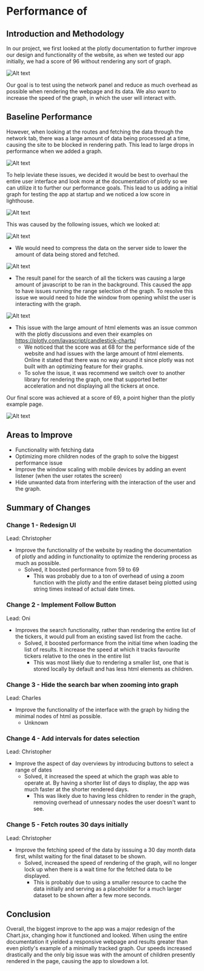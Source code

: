 # Performance of <!-- Project Title -->

## Introduction and Methodology


In our project, we first looked at the plotly documentation to further improve our design and functionality of the website, as when we tested our app initially, we had a score of 96 without rendering any sort of graph.

![Alt text](images/image.png)

Our goal is to test using the network panel and reduce as much overhead as possible when rendering the webpage and its data. We also want to increase the speed of the graph, in which the user will interact with.

## Baseline Performance


However, when looking at the routes and fetching the data through the network tab, there was a large amount of data being processed at a time, causing the site to be blocked in rendering path. This lead to large drops in performance when we added a graph.

![Alt text](images/image-1.png)

To help leviate these issues, we decided it would be best to overhaul the entire user interface and look more at the documentation of plotly so we can utilize it to further our performance goals. This lead to us adding a initial graph for testing the app at startup and we noticed a low score in lighthouse.

![Alt text](images/image-2.png)

This was caused by the following issues, which we looked at:

![Alt text](images/image-3.png)
 - We would need to compress the data on the server side to lower the amount of data being stored and fetched.

![Alt text](images/image-4.png)
- The result panel for the search of all the tickers was causing a large amount of javascript to be ran in the background. This caused the app to have issues running the range selection of the graph. To resolve this issue we would need to hide the window from opening whilst the user is interacting with the graph.

![Alt text](images/image-5.png)
- This issue with the large amount of html elements was an issue common with the plotly discussions and even their examples on https://plotly.com/javascript/candlestick-charts/
  - We noticed that the score was at 68 for the performance side of the website and had issues with the large amount of html elements. Online it stated that there was no way around it since plotly was not built with an optimizing feature for their graphs. 
  - To solve the issue, it was recommend we switch over to another library for rendering the graph, one that supported better acceleration and not displaying all the tickers at once.

Our final score was achieved at a score of 69, a point higher than the plotly example page.

![Alt text](images/image-6.png)

## Areas to Improve

- Functionality with fetching data
- Optimizing more children nodes of the graph to solve the biggest performance issue
- Improve the window scaling with mobile devices by adding an event listener (when the user rotates the screen)
- Hide unwanted data from interfering with the interaction of the user and the graph.

## Summary of Changes 


### Change 1 - Redesign UI
Lead: Christopher
- Improve the functionality of the website by reading the documentation of plotly and adding in functionality to optimize the rendering process as much as possible.
  - Solved, it boosted performance from 59 to 69
    - This was probably due to a ton of overhead of using a zoom function with the plotly and the entire dataset being plotted using string times instead of actual date times.

### Change 2 - Implement Follow Button
Lead: Oni
- Improves the search functionality, rather than rendering the entire list of the tickers, it would pull from an existing saved list from the cache.
  - Solved, it boosted performance from the initial time when loading the list of results. It increase the speed at which it tracks favourite tickers relative to the ones in the entire list
    - This was most likely due to rendering a smaller list, one that is stored locally by default and has less html elements as children.

### Change 3 - Hide the search bar when zooming into graph
Lead: Charles
- Improve the functionality of the interface with the graph by hiding the minimal nodes of html as possible. 
  - Unknown

### Change 4 - Add intervals for dates selection
Lead: Christopher
- Improve the aspect of day overviews by introducing buttons to select a range of dates
  - Solved, it increased the speed at which the graph was able to operate at. By having a shorter list of days to display, the app was much faster at the shorter rendered days.
    - This was likely due to having less children to render in the graph, removing overhead of unnessary nodes the user doesn't want to see.

### Change 5 - Fetch routes 30 days initially
Lead: Christopher
- Improve the fetching speed of the data by isssuing a 30 day month data first, whilst waiting for the final dataset to be shown.
  - Solved, increased the speed of rendering of the graph, will no longer lock up when there is a wait time for the fetched data to be displayed.
    - This is probably due to using a smaller resource to cache the data initially and serving as a placeholder for a much larger dataset to be shown after a few more seconds.


## Conclusion

Overall, the biggest improve to the app was a major redesign of the Chart.jsx, changing how it functioned and looked. When using the entire documentation it yielded a responsive webpage and results greater than even plotly's example of a minimally tracked graph. Our speeds increased drastically and the only big issue was with the amount of children presently rendered in the page, causing the app to slowdown a lot.

